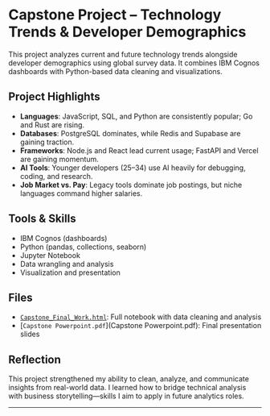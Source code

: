 # Capstone Project – Technology Trends & Developer Demographics

This project analyzes current and future technology trends alongside developer demographics using global survey data. It combines IBM Cognos dashboards with Python-based data cleaning and visualizations.

## Project Highlights

- **Languages**: JavaScript, SQL, and Python are consistently popular; Go and Rust are rising.
- **Databases**: PostgreSQL dominates, while Redis and Supabase are gaining traction.
- **Frameworks**: Node.js and React lead current usage; FastAPI and Vercel are gaining momentum.
- **AI Tools**: Younger developers (25–34) use AI heavily for debugging, coding, and research.
- **Job Market vs. Pay**: Legacy tools dominate job postings, but niche languages command higher salaries.

## Tools & Skills

- IBM Cognos (dashboards)
- Python (pandas, collections, seaborn)
- Jupyter Notebook
- Data wrangling and analysis
- Visualization and presentation

## Files

- [`Capstone_Final_Work.html`](Capstone_Final_Work.html): Full notebook with data cleaning and analysis
- [`Capstone Powerpoint.pdf`](Capstone Powerpoint.pdf): Final presentation slides

## Reflection

This project strengthened my ability to clean, analyze, and communicate insights from real-world data. I learned how to bridge technical analysis with business storytelling—skills I aim to apply in future analytics roles.

---
